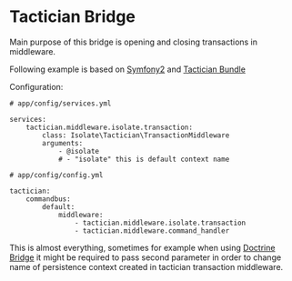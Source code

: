 # Tactician Bridge

Main purpose of this bridge is opening and closing transactions in middleware.

Following example is based on [Symfony2](https://github.com/symfony/symfony-standard) and [Tactician Bundle](https://github.com/thephpleague/tactician-bundle)

Configuration:

```
# app/config/services.yml

services:
    tactician.middleware.isolate.transaction:
        class: Isolate\Tactician\TransactionMiddleware
        arguments: 
            - @isolate
            # - "isolate" this is default context name
```

```
# app/config/config.yml

tactician:
    commandbus:
        default:
            middleware:
                - tactician.middleware.isolate.transaction
                - tactician.middleware.command_handler
```

This is almost everything, sometimes for example when using [Doctrine Bridge](../doctrine/bridge.md) it might 
be required to pass second parameter in order to change name of persistence context created in tactician transaction middleware. 